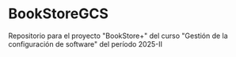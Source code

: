 # BookStoreGCS
Repositorio para el proyecto "BookStore+" del curso "Gestión de la configuración de software" del período 2025-II
